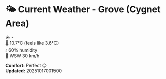 # 🌤️ Current Weather - Grove (Cygnet Area)

☀️ **-**  
🌡️ 10.7°C (feels like 3.6°C)  
💧 60% humidity  
💨 WSW 30 km/h  

**Comfort:** Perfect 😌  
**Updated:** 20251017001500
